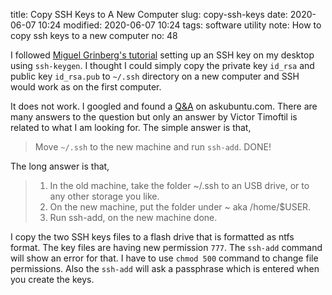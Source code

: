 title: Copy SSH Keys to A New Computer
slug: copy-ssh-keys
date: 2020-06-07 10:24
modified: 2020-06-07 10:24
tags: software utility
note: How to copy ssh keys to a new computer
no: 48

I followed 
[Miguel Grinberg's tutorial](https://blog.miguelgrinberg.com/post/the-flask-mega-tutorial-part-xvii-deployment-on-linux) 
setting up an SSH key on my desktop using `ssh-keygen`. I thought I could simply copy the 
private key `id_rsa` and public key `id_rsa.pub` to `~/.ssh` directory on a new computer 
and SSH would work as on the first computer. 

It does not work. I googled and found a 
[Q&A](https://askubuntu.com/questions/4830/easiest-way-to-copy-ssh-keys-to-another-machine) 
on askubuntu.com. There are many answers to the question but only an answer by Victor Timoftil 
is related to what I am looking for. The simple answer is that, 

>    Move `~/.ssh` to the new machine and run `ssh-add`. DONE!

The long answer is that, 


>    1. In the old machine, take the folder ~/.ssh to an USB drive, or to any other storage you like.
>    2. On the new machine, put the folder under ~ aka /home/$USER.
>    3. Run ssh-add, on the new machine done.


I copy the two SSH keys files to a flash drive that is formatted as ntfs format. The key files 
are having new permission `777`. The `ssh-add` command will show an error for that. I have to 
use `chmod 500` command to change file permissions. Also the `ssh-add` will ask a passphrase 
which is entered when you create the keys. 




